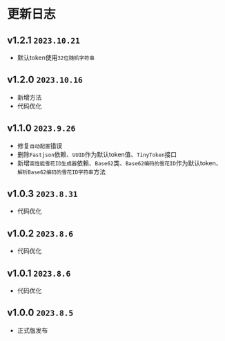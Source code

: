 # 更新日志

## v1.2.1 `2023.10.21`

- 默认token使用`32位随机字符串`

## v1.2.0 `2023.10.16`

- 新增方法
- 代码优化

## v1.1.0 `2023.9.26`

- 修复`自动配置`错误
- 删除`Fastjson`依赖、`UUID`作为默认token值、`TinyToken`接口
- 新增`高性能雪花ID生成器`依赖、`Base62`类、`Base62编码的雪花ID`作为默认token、`解析Base62编码的雪花ID字符串`方法

## v1.0.3 `2023.8.31`

- 代码优化

## v1.0.2 `2023.8.6`

- 代码优化

## v1.0.1 `2023.8.6`

- 代码优化

## v1.0.0 `2023.8.5`

- 正式版发布
